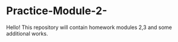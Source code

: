 # Practice-Module-2-
Hello!
This repository will contain homework modules 2,3 and some additional works.
